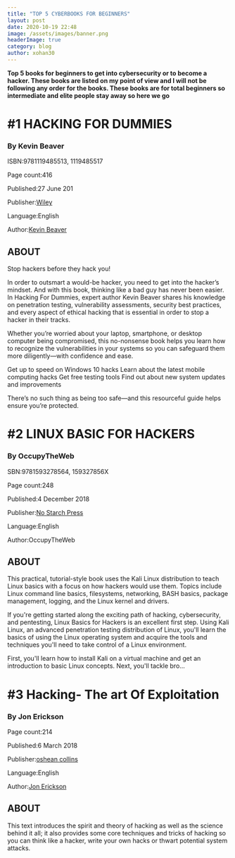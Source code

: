 ```yaml
---
title: "TOP 5 CYBERBOOKS FOR BEGINNERS"
layout: post
date: 2020-10-19 22:48
image: /assets/images/banner.png
headerImage: true
category: blog
author: xohan30
---
```


**Top 5 books for beginners to get into cybersecurity or to become a hacker. These books are listed on my point of view and I will not be following any order for the books. These books are for total beginners so intermediate and elite people stay away so here we go** 

# #1 HACKING FOR DUMMIES

### By Kevin Beaver

ISBN:9781119485513, 1119485517

Page count:416

Published:27 June 201

Publisher:[Wiley](https://www.google.co.in/search?hl=en&gbpv=1&printsec=frontcover&q=inpublisher:%22Wiley%22&tbm=bks&sa=X&ved=2ahUKEwiT9c7O5L7sAhUW83MBHRkAC0EQmxMoADAIegQIIhAC&sxsrf=ALeKk00LHHNYvWqPPO8fnHd10SGMF0u3Qw:1603046242738)

Language:English

Author:[Kevin Beaver](https://www.google.co.in/search?hl=en&gbpv=1&printsec=frontcover&q=inauthor:%22Kevin+Beaver%22&tbm=bks&sa=X&ved=2ahUKEwiT9c7O5L7sAhUW83MBHRkAC0EQmxMoADAKegQIIBAC&sxsrf=ALeKk00LHHNYvWqPPO8fnHd10SGMF0u3Qw:1603046242738)

## ABOUT

Stop hackers before they hack you!

In order to outsmart a would-be hacker, you need to get into the hacker’s mindset. And with this book, thinking like a bad guy has never been easier. In Hacking For Dummies, expert author Kevin Beaver shares his knowledge on penetration testing, vulnerability assessments, security best practices, and every aspect of ethical hacking that is essential in order to stop a hacker in their tracks.

Whether you’re worried about your laptop, smartphone, or desktop computer being compromised, this no-nonsense book helps you learn how to recognize the vulnerabilities in your systems so you can safeguard them more diligently—with confidence and ease.

Get up to speed on Windows 10 hacks Learn about the latest mobile computing hacks Get free testing tools Find out about new system updates and improvements

There’s no such thing as being too safe—and this resourceful guide helps ensure you’re protected.

# #2 LINUX BASIC FOR HACKERS

### By OccupyTheWeb

SBN:9781593278564, 159327856X

Page count:248

Published:4 December 2018

Publisher:[No Starch Press](https://www.google.co.in/search?hl=en&gbpv=1&printsec=frontcover&q=inpublisher:%22No+Starch+Press%22&tbm=bks&sa=X&ved=2ahUKEwiJ8KrS5r7sAhXe4nMBHR9_Bc0QmxMoADAIegQIHhAC&sxsrf=ALeKk03sMvgbHcEezbcIbociFWFYoF5NAA:1603046787190)

Language:English

Author:OccupyTheWeb

## ABOUT

This practical, tutorial-style book uses the Kali Linux distribution to teach Linux basics with a focus on how hackers would use them. Topics include Linux command line basics, filesystems, networking, BASH basics, package management, logging, and the Linux kernel and drivers.

If you're getting started along the exciting path of hacking, cybersecurity, and pentesting, Linux Basics for Hackers is an excellent first step. Using Kali Linux, an advanced penetration testing distribution of Linux, you'll learn the basics of using the Linux operating system and acquire the tools and techniques you'll need to take control of a Linux environment.

First, you'll learn how to install Kali on a virtual machine and get an introduction to basic Linux concepts. Next, you'll tackle bro...

# #3 Hacking- The art Of Exploitation

### By Jon Erickson

Page count:214

Published:6 March 2018

Publisher:[oshean collins](https://www.google.co.in/search?hl=en&gbpv=1&printsec=frontcover&q=inpublisher:%22oshean+collins%22&tbm=bks&sa=X&ved=2ahUKEwiUgZ2s577sAhWz4XMBHawdC48QmxMoADAHegQIJxAC&sxsrf=ALeKk00eg8YGWvgJeeMX8HO6JdN5vxw2NA:1603046975815)

Language:English

Author:[Jon Erickson](https://www.google.co.in/search?hl=en&gbpv=1&printsec=frontcover&q=inauthor:%22Jon+Erickson%22&tbm=bks&sa=X&ved=2ahUKEwiUgZ2s577sAhWz4XMBHawdC48QmxMoADAJegQIJRAC&sxsrf=ALeKk00eg8YGWvgJeeMX8HO6JdN5vxw2NA:1603046975815)

## ABOUT

This text introduces the spirit and theory of hacking as well as the science behind it all; it also provides some core techniques and tricks of hacking so you can think like a hacker, write your own hacks or thwart potential system attacks.